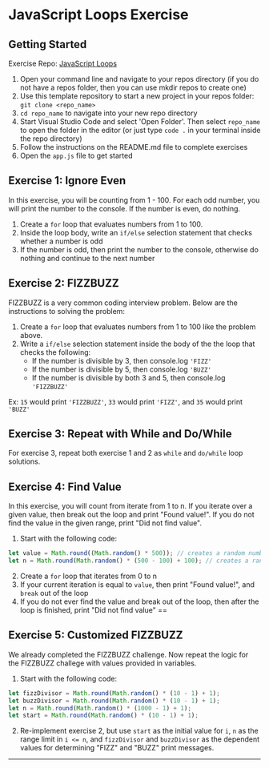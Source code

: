 # JavaScript Loops Exercise

## Getting Started

Exercise Repo: [JavaScript Loops](https://github.com/Bryantellius/JavaScript_Selections_Loops)

1. Open your command line and navigate to your repos directory (if you do not have a repos folder, then you can use mkdir repos to create one)
2. Use this template repository to start a new project in your repos folder: `git clone <repo_name>`
3. `cd repo_name` to navigate into your new repo directory
4. Start Visual Studio Code and select 'Open Folder'. Then select `repo_name` to open the folder in the editor (or just type `code .` in your terminal inside the repo directory)
5. Follow the instructions on the README.md file to complete exercises
6. Open the `app.js` file to get started

## Exercise 1: Ignore Even

In this exercise, you will be counting from 1 - 100. For each odd number, you will print the number to the console. If the number is even, do nothing.

1. Create a `for` loop that evaluates numbers from 1 to 100.
2. Inside the loop body, write an `if/else` selection statement that checks whether a number is odd
3. If the number is odd, then print the number to the console, otherwise do nothing and continue to the next number

## Exercise 2: FIZZBUZZ

FIZZBUZZ is a very common coding interview problem. Below are the instructions to solving the problem:

1. Create a `for` loop that evaluates numbers from 1 to 100 like the problem above.
2. Write a `if/else` selection statement inside the body of the the loop that checks the following:
   - If the number is divisible by 3, then console.log `'FIZZ'`
   - If the number is divisible by 5, then console.log `'BUZZ'`
   - If the number is divisible by both 3 and 5, then console.log `'FIZZBUZZ'`

Ex: `15` would print `'FIZZBUZZ'`, `33` would print `'FIZZ'`, and `35` would print `'BUZZ'`

## Exercise 3: Repeat with While and Do/While

For exercise 3, repeat both exercise 1 and 2 as `while` and `do/while` loop solutions.

## Exercise 4: Find Value

In this exercise, you will count from iterate from 1 to n. If you iterate over a given value, then break out the loop and print "Found value!". If you do not find the value in the given range, print "Did not find value".

1. Start with the following code:

```js
let value = Math.round((Math.random() * 500)); // creates a random number between 0 and 500
let n = Math.round(Math.random() * (500 - 100) + 100); // creates a random number between 100 and 500
```

2. Create a `for` loop that iterates from 0 to n
3. If your current iteration is equal to `value`, then print "Found value!", and `break` out of the loop
4. If you do not ever find the value and break out of the loop, then after the loop is finished, print "Did not find value" == 

## Exercise 5: Customized FIZZBUZZ

We already completed the FIZZBUZZ challenge. Now repeat the logic for the FIZZBUZZ challege with values provided in variables.

1. Start with the following code:

```js
let fizzDivisor = Math.round(Math.random() * (10 - 1) + 1);
let buzzDivisor = Math.round(Math.random() * (10 - 1) + 1);
let n = Math.round(Math.random() * (1000 - 1) + 1);
let start = Math.round(Math.random() * (10 - 1) + 1);
```

2. Re-implement exercise 2, but use `start` as the initial value for `i`, `n` as the range limit in `i <= n`, and `fizzDivisor` and `buzzDivisor` as the dependent values for determining "FIZZ" and "BUZZ" print messages.

---

